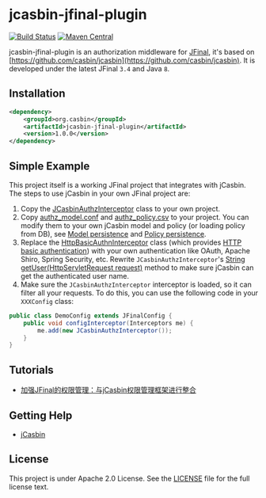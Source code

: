 # jcasbin-jfinal-plugin 
[![Build Status](https://github.com/jcasbin/jfinal-authz/actions/workflows/maven-ci.yml/badge.svg)](https://github.com/jcasbin/jfinal-authz/actions/workflows/maven-ci.yml)
[![Maven Central](https://img.shields.io/maven-central/v/org.casbin/jcasbin-jfinal-plugin.svg)](https://central.sonatype.com/artifact/org.casbin/jcasbin-jfinal-plugin)


jcasbin-jfinal-plugin is an authorization middleware for [JFinal](http://www.jfinal.com/), it's based on [https://github.com/casbin/jcasbin](https://github.com/casbin/jcasbin). It is developed under the latest JFinal ``3.4`` and Java ``8``.

## Installation

```xml
<dependency>
    <groupId>org.casbin</groupId>
    <artifactId>jcasbin-jfinal-plugin</artifactId>
    <version>1.0.0</version>
</dependency>
```

## Simple Example

This project itself is a working JFinal project that integrates with jCasbin. The steps to use jCasbin in your own JFinal project are:

1. Copy the [JCasbinAuthzInterceptor](https://github.com/jcasbin/jcasbin-jfinal-plugin/blob/master/src/main/java/org/jcasbin/plugins/JCasbinAuthzInterceptor.java) class to your own project.
2. Copy [authz_model.conf](https://github.com/jcasbin/jcasbin-jfinal-plugin/blob/master/examples/authz_model.conf) and [authz_policy.csv](https://github.com/jcasbin/jcasbin-jfinal-plugin/blob/master/examples/authz_policy.csv) to your project. You can modify them to your own jCasbin model and policy (or loading policy from DB), see [Model persistence](https://github.com/casbin/casbin/wiki/Model-persistence) and [Policy persistence](https://github.com/casbin/casbin/wiki/Policy-persistence).
3. Replace the [HttpBasicAuthnInterceptor](https://github.com/jcasbin/jcasbin-jfinal-plugin/blob/master/src/main/java/org/jcasbin/plugins/HttpBasicAuthnInterceptor.java) class (which provides [HTTP basic authentication](https://en.wikipedia.org/wiki/Basic_access_authentication)) with your own authentication like OAuth, Apache Shiro, Spring Security, etc. Rewrite ``JCasbinAuthzInterceptor``'s [String getUser(HttpServletRequest request)](https://github.com/jcasbin/jcasbin-jfinal-plugin/blob/master/src/main/java/org/jcasbin/plugins/JCasbinAuthzInterceptor.java#L40-L54) method to make sure jCasbin can get the authenticated user name.
4. Make sure the ``JCasbinAuthzInterceptor`` interceptor is loaded, so it can filter all your requests. To do this, you can use the following code in your ``XXXConfig`` class:

```java
public class DemoConfig extends JFinalConfig {
    public void configInterceptor(Interceptors me) {
        me.add(new JCasbinAuthzInterceptor());
    }
}
```

## Tutorials

- [加强JFinal的权限管理：与jCasbin权限管理框架进行整合](http://www.jfinal.com/share/842)

## Getting Help

- [jCasbin](https://github.com/casbin/jcasbin)

## License

This project is under Apache 2.0 License. See the [LICENSE](LICENSE) file for the full license text.
